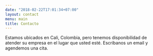 ```yaml
---
date: "2018-02-22T17:01:34+07:00"
layout: contact
menu: main
title: Contacto
---
```


Estamos ubicados en Cali, Colombia, pero tenemos disponibilidad de atender su empresa en el lugar que usted esté. Escríbanos un email y agendemos una cita.
